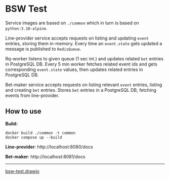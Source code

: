 # BSW Test
Service images are based on `./common` which in turn is based on `python:3.10-alpine`.

Line-provider service accepts requests on listing and updating `event` entries, storing them in-memory. Every time an `event.state` gets updated a message is published to `RedisQueue`.

Rq-worker listens to given queue (1 sec int.) and updates related `bet` entries in PostgreSQL DB. Every 5 min worker fetches related event ids and gets corresponding `event.state` values, then updates related entries in PostgreSQL DB.

Bet-maker service accepts requests on listing relevant `event` entries, listing and creating `bet` entries. Stores `bet` entries in a PostgreSQL DB, fetching events from line-provider.

## How to use
**Build:**
```
docker build ./common -t common
docker compose up --build
```

**Line-provider**: http://localhost:8080/docs

**Bet-maker**: http://localhost:8081/docs

---
[bsw-test.drawio](img/bsw-test.drawio.png)